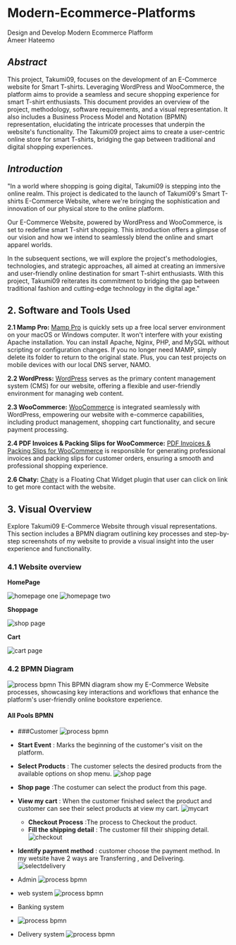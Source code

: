 # Modern-Ecommerce-Platforms
Design and Develop Modern Ecommerce Plafform </br>
Ameer Hateemo

## *Abstract*
This project, Takumi09, focuses on the development of an E-Commerce website for Smart T-shirts. Leveraging WordPress and WooCommerce, the platform aims to provide a seamless and secure shopping experience for smart T-shirt enthusiasts. This document provides an overview of the project, methodology, software requirements, and a visual representation. It also includes a Business Process Model and Notation (BPMN) representation, elucidating the intricate processes that underpin the website's functionality. The Takumi09 project aims to create a user-centric online store for smart T-shirts, bridging the gap between traditional and digital shopping experiences.

## *Introduction*
"In a world where shopping is going digital, Takumi09 is stepping into the online realm. This project is dedicated to the launch of Takumi09's Smart T-shirts E-Commerce Website, where we're bringing the sophistication and innovation of our physical store to the online platform.

Our E-Commerce Website, powered by WordPress and WooCommerce, is set to redefine smart T-shirt shopping. This introduction offers a glimpse of our vision and how we intend to seamlessly blend the online and smart apparel worlds.

In the subsequent sections, we will explore the project's methodologies, technologies, and strategic approaches, all aimed at creating an immersive and user-friendly online destination for smart T-shirt enthusiasts. With this project, Takumi09 reiterates its commitment to bridging the gap between traditional fashion and cutting-edge technology in the digital age."

## 2. Software and Tools Used
**2.1 Mamp Pro:** [Mamp Pro](https://www.mamp.info/en/mamp-pro/mac/) is quickly sets up a free local server environment on your macOS or Windows computer. It won't interfere with your existing Apache installation. You can install Apache, Nginx, PHP, and MySQL without scripting or configuration changes. If you no longer need MAMP, simply delete its folder to return to the original state. Plus, you can test projects on mobile devices with our local DNS server, NAMO.

**2.2 WordPress:** [WordPress](https://th.wordpress.org/) serves as the primary content management system (CMS) for our website, offering a flexible and user-friendly environment for managing web content.

**2.3 WooCommerce:** [WooCommerce](https://woocommerce.com/) is integrated seamlessly with WordPress, empowering our website with e-commerce capabilities, including product management, shopping cart functionality, and secure payment processing.

**2.4 PDF Invoices & Packing Slips for WooCommerce:** [PDF Invoices & Packing Slips for WooCommerce](https://wordpress.org/plugins/woocommerce-pdf-invoices-packing-slips/) is responsible for generating professional invoices and packing slips for customer orders, ensuring a smooth and professional shopping experience.

**2.6 Chaty:** [Chaty](https://wordpress.org/plugins/chaty/") is a Floating Chat Widget plugin that user can click on link to get more contact with the website.

## 3. Visual Overview
Explore Takumi09 E-Commerce Website through visual representations. This section includes a BPMN diagram outlining key processes and step-by-step screenshots of my website to provide a visual insight into the user experience and functionality.

### 4.1 Website overview
**HomePage**

![homepage one](img/homepage.png)
![homepage two](img/homepage2.png)

**Shoppage**

![shop page](img/Shoppage.png)

**Cart**

![cart page](img/mycart.png)

### 4.2 BPMN Diagram
![process bpmn](img/alldiagram.png)
This BPMN diagram show my E-Commerce Website processes, showcasing key interactions and workflows that enhance the platform's user-friendly online bookstore experience.

#### All Pools BPMN
- ###Customer
![process bpmn](img/customer.png)

- **Start Event** : Marks the beginning of the customer's visit on the platform.
- **Select Products** : The customer selects the desired products from the available options on shop menu.
![shop page](img/Shoppage.png)
- **Shop page** :The costumer can select the product from this page.
- **View my cart** : When the customer finished select the product and customer can see their select products at view my cart.
![mycart](img/mycart.png)
  - **Checkout Process** :The process to Checkout the product. 
  - **Fill the shipping detail** : The customer fill their shipping detail.
  ![checkout](img/checkout.png)
- **Identify payment method** : customer choose the payment method. In my wetsite have 2 ways are Transferring , and Delivering.
 ![selectdelivery](img/selectdelivery.png)


- Admin
![process bpmn](img/admin.png)

- web system
![process bpmn](img/system.png)

- Banking system
- ![process bpmn](img/banking.png)
  
- Delivery system
![process bpmn](img/Delivery.png)



